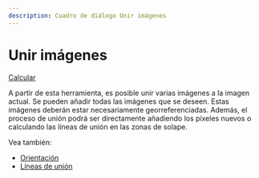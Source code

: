 ```yaml
---
description: Cuadro de diálogo Unir imágenes
---
```


# Unir imágenes

[Calcular](../fichas-de-herramientas/untitled-250/untitled-11.md)

A partir de esta herramienta, es posible unir varias imágenes a la imagen actual. Se pueden añadir todas las imágenes que se deseen. Estas imágenes deberán estar necesariamente georreferenciadas. Además, el proceso de unión podrá ser directamente añadiendo los píxeles nuevos o calculando las líneas de unión en las zonas de solape.

Vea también:

* [Orientación](../fichas-de-herramientas/untitled-250/untitled-292.md)
* [Líneas de unión](../untitled-287/untitled-148.md)

